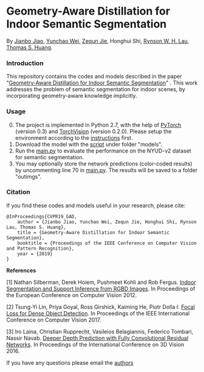 # Geometry-Aware Distillation for Indoor Semantic Segmentation

By [Jianbo Jiao](https://jianbojiao.com/), [Yunchao Wei](https://weiyc.github.io/), [Zequn Jie](http://jiezequn.me/), Honghui Shi, [Rynson W. H. Lau](http://www.cs.cityu.edu.hk/~rynson/), [Thomas S. Huang](http://ifp-uiuc.github.io/).


### Introduction

This repository contains the codes and models described in the paper "[Geometry-Aware Distillation for Indoor Semantic Segmentation](https://jianbojiao.com/pdfs/cvpr_GAD.pdf)" . This work addresses the problem of semantic segmentation for indoor scenes, by incorporating geometry-aware knowledge implicitly.

### Usage

0. The project is implemented in Python 2.7, with the help of [PyTorch](https://pytorch.org) (version 0.3) and [TorchVision](https://pytorch.org/docs/0.2.0/) (version 0.2.0). Please setup the environment according to the [instructions](https://pytorch.org/get-started/previous-versions/) first.
1. Download the model with the [script](models/download.sh) under folder "models".
2. Run the [main.py](main.py) to evaluate the performance on the NYUD-v2 dataset for semantic segmentation.
3. You may optionally store the network predictions (color-coded results) by uncommenting line 70 in [main.py](main.py). The results will be saved to a folder "outimgs".

### Citation

If you find these codes and models useful in your research, please cite:

	@InProceedings{CVPR19_GAD,
		author = {Jianbo Jiao, Yunchao Wei, Zequn Jie, Honghui Shi, Rynson Lau, Thomas S. Huang},
		title = {Geometry-Aware Distillation for Indoor Semantic Segmentation},
		booktitle = {Proceedings of the IEEE Conference on Computer Vision and Pattern Recognition},
		year = {2019}
	}
**References**

[1] Nathan Silberman, Derek Hoiem, Pushmeet Kohli and Rob Fergus. [Indoor Segmentation and Support Inference from RGBD Images](https://cs.nyu.edu/~silberman/datasets/nyu_depth_v2.html). In Proceedings of the European Conference on Computer Vision 2012.

[2] Tsung-Yi Lin, Priya Goyal, Ross Girshick, Kaiming He, Piotr Dolla ́r. [Focal Loss for Dense Object Detection](http://openaccess.thecvf.com/content_ICCV_2017/papers/Lin_Focal_Loss_for_ICCV_2017_paper.pdf). In Proceedings of the IEEE International Conference on Computer Vision 2017.

[3] Iro Laina, Christian Rupprecht, Vasileios Belagiannis, Federico Tombari, Nassir Navab.  [Deeper Depth Prediction with Fully Convolutional Residual Networks](https://arxiv.org/pdf/1606.00373.pdf). In Proceedings of the International Conference on 3D Vision 2016.



If you have any questions please email the [authors](mailto:jiaojianbo.i@gmail.com)